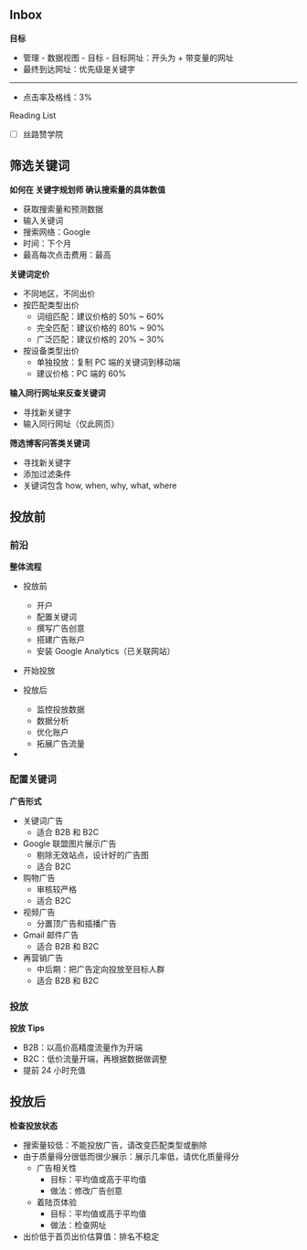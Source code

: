## Inbox

**目标**

- 管理 - 数据视图 - 目标 - 目标网址：开头为 + 带变量的网址
- 最终到达网址：优先级是关键字

---

- 点击率及格线：3%

Reading List

- [ ] 丝路赞学院 

## 筛选关键词

**如何在 关键字规划师 确认搜索量的具体数值**

- 获取搜索量和预测数据
- 输入关键词
- 搜索网络：Google
- 时间：下个月
- 最高每次点击费用：最高





**关键词定价**

- 不同地区，不同出价
- 按匹配类型出价
  - 词组匹配：建议价格的 50% ~ 60%
  - 完全匹配：建议价格的 80% ~ 90%
  - 广泛匹配：建议价格的 20% ~ 30%
- 按设备类型出价
  - 单独投放：复制 PC 端的关键词到移动端
  - 建议价格：PC 端的 60%



**输入同行网址来反查关键词**

- 寻找新关键字
- 输入同行网址（仅此网页）


**筛选博客问答类关键词**

- 寻找新关键字
- 添加过滤条件
- 关键词包含 how, when, why, what, where

## 投放前

### 前沿

**整体流程**

- 投放前
  - 开户
  - 配置关键词
  - 撰写广告创意
  - 搭建广告账户
  - 安装 Google Analytics（已关联网站）
- 开始投放
- 投放后
  - 监控投放数据
  - 数据分析
  - 优化账户
  - 拓展广告流量

- 

### 配置关键词

**广告形式**

- 关键词广告
  - 适合 B2B 和 B2C
- Google 联盟图片展示广告
  - 剔除无效站点，设计好的广告图
  - 适合 B2C
- 购物广告
  - 审核较严格
  - 适合 B2C
- 视频广告
  - 分置顶广告和插播广告
- Gmail 邮件广告
  - 适合 B2B 和 B2C
- 再营销广告
  - 中后期：把广告定向投放至目标人群
  - 适合 B2B 和 B2C

### 投放

**投放 Tips**

- B2B：以高价高精度流量作为开端
- B2C：低价流量开端，再根据数据做调整
- 提前 24 小时充值




## 投放后

**检查投放状态**

- 搜索量较低：不能投放广告，请改变匹配类型或删除
- 由于质量得分很低而很少展示：展示几率低，请优化质量得分
  - 广告相关性
    - 目标：平均值或高于平均值
    - 做法：修改广告创意
  - 着陆页体验
    - 目标：平均值或高于平均值
    - 做法：检查网址
- 出价低于首页出价估算值：排名不稳定